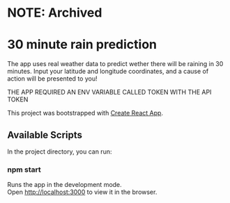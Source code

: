 # NOTE: Archived

# 30 minute rain prediction
The app uses real weather data to predict wether there will be raining in 30 minutes.
Input your latitude and longitude coordinates, and a cause of action will be presented to you!

THE APP REQUIRED AN ENV VARIABLE CALLED TOKEN WITH THE API TOKEN

This project was bootstrapped with [Create React App](https://github.com/facebook/create-react-app).

## Available Scripts
In the project directory, you can run:

### npm start
Runs the app in the development mode.<br>
Open [http://localhost:3000](http://localhost:3000) to view it in the browser.
